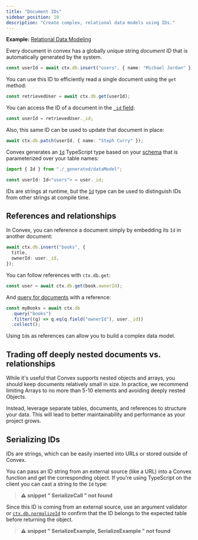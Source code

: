 ```yaml
---
title: "Document IDs"
sidebar_position: 10
description: "Create complex, relational data models using IDs."
---
```




**Example:**
[Relational Data Modeling](https://github.com/get-convex/convex-demos/tree/main/relational-data-modeling)

Every document in convex has a globally unique string _document ID_ that is
automatically generated by the system.

```ts
const userId = await ctx.db.insert("users", { name: "Michael Jordan" });
```

You can use this ID to efficiently read a single document using the `get`
method:

```ts
const retrievedUser = await ctx.db.get(userId);
```

You can access the ID of a document in the
[`_id` field](/database/types.md#system-fields):

```ts
const userId = retrievedUser._id;
```

Also, this same ID can be used to update that document in place:

```ts
await ctx.db.patch(userId, { name: "Steph Curry" });
```

Convex generates an [`Id`](/generated-api/data-model#id) TypeScript type based
on your [schema](/database/schemas.mdx) that is parameterized over your table
names:

```typescript
import { Id } from "./_generated/dataModel";

const userId: Id<"users"> = user._id;
```

IDs are strings at runtime, but the [`Id`](/generated-api/data-model#id) type
can be used to distinguish IDs from other strings at compile time.

## References and relationships

In Convex, you can reference a document simply by embedding its `Id` in another
document:

```ts
await ctx.db.insert("books", {
  title,
  ownerId: user._id,
});
```

You can follow references with `ctx.db.get`:

```ts
const user = await ctx.db.get(book.ownerId);
```

And [query for documents](/database/reading-data/reading-data.mdx) with a
reference:

```ts
const myBooks = await ctx.db
  .query("books")
  .filter((q) => q.eq(q.field("ownerId"), user._id))
  .collect();
```

Using `Id`s as references can allow you to build a complex data model.

## Trading off deeply nested documents vs. relationships

While it's useful that Convex supports nested objects and arrays, you should
keep documents relatively small in size. In practice, we recommend limiting
Arrays to no more than 5-10 elements and avoiding deeply nested Objects.

Instead, leverage separate tables, documents, and references to structure your
data. This will lead to better maintainability and performance as your project
grows.

## Serializing IDs

IDs are strings, which can be easily inserted into URLs or stored outside of
Convex.

You can pass an ID string from an external source (like a URL) into a Convex
function and get the corresponding object. If you're using TypeScript on the
client you can cast a string to the `Id` type:

> **⚠ snippet " SerializeCall " not found**

Since this ID is coming from an external source, use an argument validator or
[`ctx.db.normalizeId`](/api/interfaces/server.GenericDatabaseReader#normalizeid)
to confirm that the ID belongs to the expected table before returning the
object.

> **⚠ snippet " SerializeExample, SerializeExample " not found**

<StackPosts query="document IDs" />
